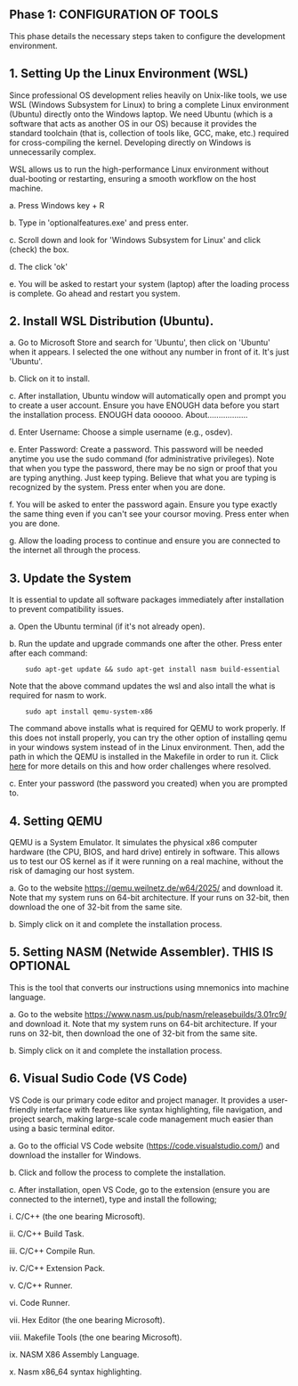 **Phase 1: CONFIGURATION OF TOOLS**
--------------------
This phase details the necessary steps taken to configure the development environment.

**1. Setting Up the Linux Environment (WSL)**
----------
Since professional OS development relies heavily on Unix-like tools, we use WSL (Windows Subsystem for Linux) to bring a complete Linux environment (Ubuntu) directly onto the Windows laptop. We need Ubuntu (which is a software that acts as another OS in our OS) because it provides the standard toolchain (that is, collection of tools like, GCC, make, etc.) required for cross-compiling the kernel. Developing directly on Windows is unnecessarily complex.

WSL allows us to run the high-performance Linux environment without dual-booting or restarting, ensuring a smooth workflow on the host machine.

a. Press Windows key + R

b. Type in 'optionalfeatures.exe' and press enter.

c. Scroll down and look for 'Windows Subsystem for Linux' and click (check) the box.

d. The click 'ok'

e. You will be asked to restart your system (laptop) after the loading process is complete. Go ahead and restart you system.

**2. Install WSL Distribution (Ubuntu).**
---

a. Go to Microsoft Store and search for 'Ubuntu', then click on 'Ubuntu' when it appears. I selected the one without any number in front of it. It's just 'Ubuntu'.

b. Click on it to install.

c. After installation, Ubuntu window will automatically open and prompt you to create a user account. Ensure you have ENOUGH data before you start the installation process. ENOUGH data oooooo. About..................

d. Enter Username: Choose a simple username (e.g., osdev).

e. Enter Password: Create a password. This password will be needed anytime you use the sudo command (for administrative privileges). Note that when you type the password, there may be no sign or proof that you are typing anything. Just keep typing. Believe that what you are typing is recognized by the system. Press enter when you are done.

f. You will be asked to enter the password again. Ensure you type exactly the same thing even if you can't see your coursor moving. Press enter when you are done.

g. Allow the loading process to continue and ensure you are connected to the internet all through the process.

**3. Update the System**
---
It is essential to update all software packages immediately after installation to prevent compatibility issues.

a. Open the Ubuntu terminal (if it's not already open).

b. Run the update and upgrade commands one after the other. Press enter after each command:

        sudo apt-get update && sudo apt-get install nasm build-essential

Note that the above command updates the wsl and also intall the what is required for nasm to work.

        sudo apt install qemu-system-x86

The command above installs what is required for QEMU to work properly. If this does not install properly, you can try the other option of installing qemu in your windows system instead of in the Linux environment. Then, add the path in which the QEMU is installed in the Makefile in order to run it. Click [here](Challenges_and_how_they_where_resolved.md) for more details on this and how order challenges where resolved.
    
c. Enter your password (the password you created) when you are prompted to.

**4. Setting QEMU**
---
QEMU is a System Emulator. It simulates the physical x86 computer hardware (the CPU, BIOS, and hard drive) entirely in software. This allows us to test our OS kernel as if it were running on a real machine, without the risk of damaging our host system.

a. Go to the website https://qemu.weilnetz.de/w64/2025/ and download it. Note that my system runs on 64-bit architecture. If your runs on 32-bit, then download the one of 32-bit from the same site.

b. Simply click on it and complete the installation process.


**5. Setting NASM (Netwide Assembler). THIS IS OPTIONAL**
---
This is the tool that converts our instructions using mnemonics into machine language.

a. Go to the website https://www.nasm.us/pub/nasm/releasebuilds/3.01rc9/ and download it. Note that my system runs on 64-bit architecture. If your runs on 32-bit, then download the one of 32-bit from the same site. 

b. Simply click on it and complete the installation process.

**6. Visual Sudio Code (VS Code)**
---
VS Code is our primary code editor and project manager. It provides a user-friendly interface with features like syntax highlighting, file navigation, and project search, making large-scale code management much easier than using a basic terminal editor.

a. Go to the official VS Code website (https://code.visualstudio.com/) and download the installer for Windows.

b. Click and follow the process to complete the installation.

c. After installation, open VS Code, go to the extension (ensure you are connected to the internet), type and install the following;

i. C/C++ (the one bearing Microsoft).

ii. C/C++ Build Task.

iii. C/C++ Compile Run.

iv. C/C++ Extension Pack.

v. C/C++ Runner.

vi. Code Runner.

vii. Hex Editor (the one bearing Microsoft).

viii. Makefile Tools (the one bearing Microsoft).

ix. NASM X86 Assembly Language.

x. Nasm x86_64 syntax highlighting.
